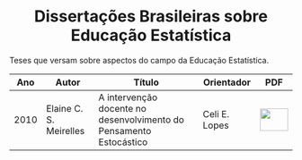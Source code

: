 <h1 align="center"> Dissertações Brasileiras sobre Educação Estatística </h1>
<p align="justify"> Teses que versam sobre aspectos do campo da Educação Estatística. </p>

| Ano| Autor | Título | Orientador | PDF |
| ------------- | ------------- | ------------- | ------------- | ------------- | 
| 2010  | Elaine C. S. Meirelles  | A intervenção docente no desenvolvimento do Pensamento Estocástico | Celi E. Lopes | <a href="D_MEIRELLES_2005.pdf" target="_blank"><img src="https://cdn.icon-icons.com/icons2/1380/PNG/512/emblemdownloads_93482.png" width="50" height="40" target="_blank"></a>
